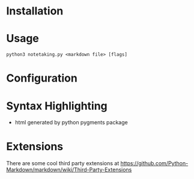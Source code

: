 
# Installation

# Usage

    python3 notetaking.py <markdown file> [flags]

# Configuration

# Syntax Highlighting

- html generated by python pygments package

# Extensions

There are some cool third party extensions at <https://github.com/Python-Markdown/markdown/wiki/Third-Party-Extensions>
